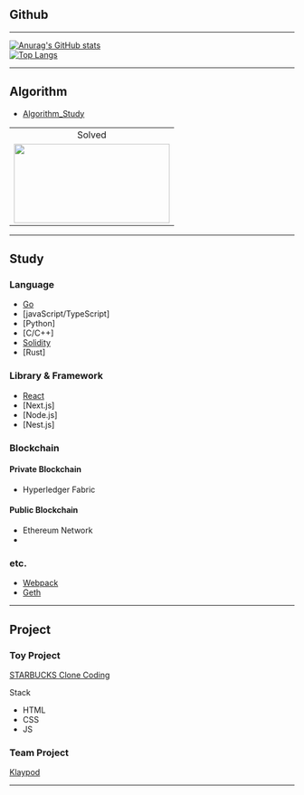 ## Github
___
[![Anurag's GitHub stats](https://github-readme-stats.vercel.app/api?username=fdongfdong&theme=synthwave)](https://github.com/anuraghazra/github-readme-stats)
<br>
[![Top Langs](https://github-readme-stats.vercel.app/api/top-langs/?username=fdongfdong)](https://github.com/anuraghazra/github-readme-stats)

___
## Algorithm
 - [Algorithm_Study](https://github.com/FdongFdong/algorithm) 

<table>
<!--     <td align="center">Github</td> -->
    <td align="center">Solved</td>
    <tr>
<!--         <td height="140px"> <a href="https://github.com/abnormal5626"><img src="https://avatars.githubusercontent.com/u/4595546?s=460&v=4" width="140px" /></a> </td> -->
        <td height="140px"> <a href="https://solved.ac/abnormal5626"><img height="140px" width="275px" src="http://mazassumnida.wtf/api/v2/generate_badge?boj=abnormal5626" /></a> </td>
    </tr>
</table>

___

## Study


### Language
 - [Go](https://github.com/FDongFDong/go_language_practice)
 - [javaScript/TypeScript]
 - [Python]
 - [C/C++]
 - [Solidity](https://github.com/FDongFDong/solidity_practice)
 - [Rust]
 
### Library & Framework


 - [React](https://github.com/FdongFdong/react_practice)
 - [Next.js]
 - [Node.js]
 - [Nest.js]

### Blockchain
#### Private Blockchain
- Hyperledger Fabric
#### Public Blockchain
- Ethereum Network
- 


### etc.
 - [Webpack](https://github.com/FdongFdong/webpack_practice)
 - [Geth](https://github.com/FDongFDong/go-ethereum-practice#readme)
 
___

## Project
### Toy Project
[STARBUCKS Clone Coding](https://github.com/FDongFDong/STARTBUCKS/blob/main/README.md)

Stack
- HTML
- CSS
- JS

### Team Project
[Klaypod](https://github.com/FDongFDong/Klaypod)

<hr>


